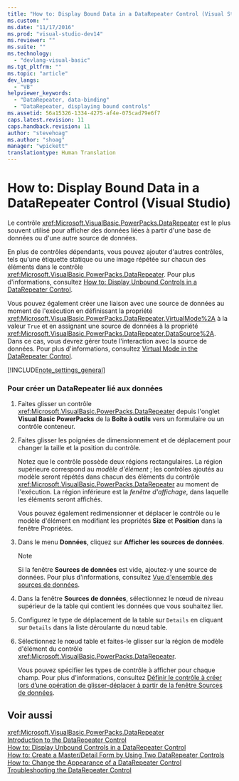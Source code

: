 ```yaml
---
title: "How to: Display Bound Data in a DataRepeater Control (Visual Studio) | Microsoft Docs"
ms.custom: ""
ms.date: "11/17/2016"
ms.prod: "visual-studio-dev14"
ms.reviewer: ""
ms.suite: ""
ms.technology: 
  - "devlang-visual-basic"
ms.tgt_pltfrm: ""
ms.topic: "article"
dev_langs: 
  - "VB"
helpviewer_keywords: 
  - "DataRepeater, data-binding"
  - "DataRepeater, displaying bound controls"
ms.assetid: 56a15326-1334-4275-af4e-075cad79e6f7
caps.latest.revision: 11
caps.handback.revision: 11
author: "stevehoag"
ms.author: "shoag"
manager: "wpickett"
translationtype: Human Translation
---
```

# How to: Display Bound Data in a DataRepeater Control (Visual Studio)
Le contrôle <xref:Microsoft.VisualBasic.PowerPacks.DataRepeater> est le plus souvent utilisé pour afficher des données liées à partir d'une base de données ou d'une autre source de données.  
  
 En plus de contrôles dépendants, vous pouvez ajouter d'autres contrôles, tels qu'une étiquette statique ou une image répétée sur chacun des éléments dans le contrôle <xref:Microsoft.VisualBasic.PowerPacks.DataRepeater>.  Pour plus d'informations, consultez [How to: Display Unbound Controls in a DataRepeater Control](../../../visual-basic/developing-apps/windows-forms/how-to-display-unbound-controls-in-a-datarepeater-control-visual-studio.md).  
  
 Vous pouvez également créer une liaison avec une source de données au moment de l'exécution en définissant la propriété <xref:Microsoft.VisualBasic.PowerPacks.DataRepeater.VirtualMode%2A> à la valeur `True` et en assignant une source de données à la propriété <xref:Microsoft.VisualBasic.PowerPacks.DataRepeater.DataSource%2A>.  Dans ce cas, vous devrez gérer toute l'interaction avec la source de données.  Pour plus d'informations, consultez [Virtual Mode in the DataRepeater Control](../../../visual-basic/developing-apps/windows-forms/virtual-mode-in-the-datarepeater-control-visual-studio.md).  
  
 [!INCLUDE[note_settings_general](../../../csharp/language-reference/compiler-messages/includes/note_settings_general_md.md)]  
  
### Pour créer un DataRepeater lié aux données  
  
1.  Faites glisser un contrôle <xref:Microsoft.VisualBasic.PowerPacks.DataRepeater> depuis l'onglet **Visual Basic PowerPacks** de la **Boîte à outils** vers un formulaire ou un contrôle conteneur.  
  
2.  Faites glisser les poignées de dimensionnement et de déplacement pour changer la taille et la position du contrôle.  
  
     Notez que le contrôle possède deux régions rectangulaires.  La région supérieure correspond au *modèle d'élément* ; les contrôles ajoutés au modèle seront répétés dans chacun des éléments du contrôle <xref:Microsoft.VisualBasic.PowerPacks.DataRepeater> au moment de l'exécution.  La région inférieure est la *fenêtre d'affichage*, dans laquelle les éléments seront affichés.  
  
     Vous pouvez également redimensionner et déplacer le contrôle ou le modèle d'élément en modifiant les propriétés **Size** et **Position** dans la fenêtre Propriétés.  
  
3.  Dans le menu **Données**, cliquez sur **Afficher les sources de données**.  
  
    > [!NOTE]
    >  Si la fenêtre **Sources de données** est vide, ajoutez\-y une source de données.  Pour plus d'informations, consultez [Vue d'ensemble des sources de données](/visual-studio/data-tools/add-new-data-sources).  
  
4.  Dans la fenêtre **Sources de données**, sélectionnez le nœud de niveau supérieur de la table qui contient les données que vous souhaitez lier.  
  
5.  Configurez le type de déplacement de la table sur `Details` en cliquant sur `Details` dans la liste déroulante du nœud table.  
  
6.  Sélectionnez le nœud table et faites\-le glisser sur la région de modèle d'élément du contrôle <xref:Microsoft.VisualBasic.PowerPacks.DataRepeater>.  
  
     Vous pouvez spécifier les types de contrôle à afficher pour chaque champ.  Pour plus d'informations, consultez [Définir le contrôle à créer lors d’une opération de glisser\-déplacer à partir de la fenêtre Sources de données](/visual-studio/data-tools/set-the-control-to-be-created-when-dragging-from-the-data-sources-window).  
  
## Voir aussi  
 <xref:Microsoft.VisualBasic.PowerPacks.DataRepeater>   
 [Introduction to the DataRepeater Control](../../../visual-basic/developing-apps/windows-forms/introduction-to-the-datarepeater-control-visual-studio.md)   
 [How to: Display Unbound Controls in a DataRepeater Control](../../../visual-basic/developing-apps/windows-forms/how-to-display-unbound-controls-in-a-datarepeater-control-visual-studio.md)   
 [How to: Create a Master\/Detail Form by Using Two DataRepeater Controls](../../../visual-basic/developing-apps/windows-forms/how-to-create-a-master-detail-form-by-using-two-datarepeater-controls.md)   
 [How to: Change the Appearance of a DataRepeater Control](../../../visual-basic/developing-apps/windows-forms/how-to-change-the-appearance-of-a-datarepeater-control-visual-studio.md)   
 [Troubleshooting the DataRepeater Control](../../../visual-basic/developing-apps/windows-forms/troubleshooting-the-datarepeater-control-visual-studio.md)